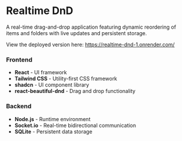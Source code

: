# Realtime DnD

A real-time drag-and-drop application featuring dynamic reordering of items and folders with live updates and persistent storage.

View the deployed version here: https://realtime-dnd-1.onrender.com/

### Frontend
- **React** - UI framework
- **Tailwind CSS** - Utility-first CSS framework
- **shadcn** - UI component library
- **react-beautiful-dnd** - Drag and drop functionality

### Backend
- **Node.js** - Runtime environment
- **Socket.io** - Real-time bidirectional communication
- **SQLite** - Persistent data storage
